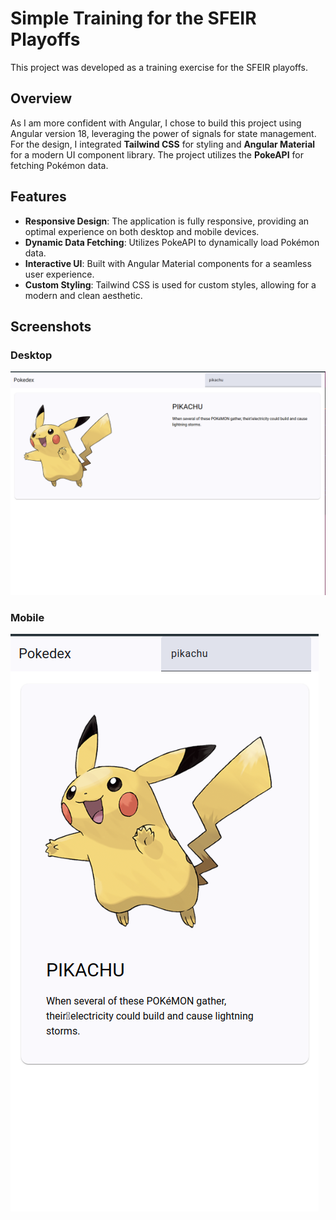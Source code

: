 # Simple Training for the SFEIR Playoffs

This project was developed as a training exercise for the SFEIR playoffs.

## Overview

As I am more confident with Angular, I chose to build this project using Angular version 18, leveraging the power of signals for state management. For the design, I integrated **Tailwind CSS** for styling and **Angular Material** for a modern UI component library. The project utilizes the **PokeAPI** for fetching Pokémon data.

## Features

- **Responsive Design**: The application is fully responsive, providing an optimal experience on both desktop and mobile devices.
- **Dynamic Data Fetching**: Utilizes PokeAPI to dynamically load Pokémon data.
- **Interactive UI**: Built with Angular Material components for a seamless user experience.
- **Custom Styling**: Tailwind CSS is used for custom styles, allowing for a modern and clean aesthetic.

## Screenshots

### Desktop
![Desktop Screenshot](screenshots/screenshot1.png)

### Mobile
![Mobile Screenshot](screenshots/screenshot2.png)
